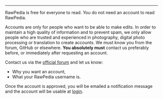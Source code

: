 ****

RawPedia is free for everyone to read. You do not need an account to
read RawPedia.

Accounts are only for people who want to be able to make edits. In order
to maintain a high quality of information and to prevent spam, we only
allow people who are trusted and experienced in photography, digital
photo processing or translation to create accounts. We must know you
from the forum, GitHub or elsewhere. **You absolutely must** contact us
preferably before, or immediately after requesting an account.

Contact us via the [official
forum](https://discuss.pixls.us/c/software/rawtherapee) and let us know:

- Why you want an account,
- What your RawPedia username is.

Once the account is approved, you will be emailed a notification message
and the account will be usable at [login](Special:UserLogin "wikilink").
